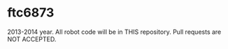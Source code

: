 ftc6873
=======

2013-2014 year. All robot code will be in THIS repository. Pull requests are NOT ACCEPTED.
